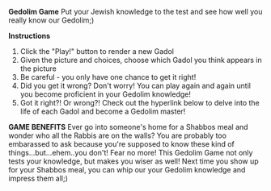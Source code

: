 **Gedolim Game**
Put your Jewish knowledge to the test and see how well you really know our Gedolim;)

**Instructions**
1. Click the "Play!" button to render a new Gadol
2. Given the picture and choices, choose which Gadol you think appears in the picture
3. Be careful - you only have one chance to get it right!
4. Did you get it wrong? Don't worry! You can play again and again until you become proficient in your Gedolim knowledge!
5. Got it right?! Or wrong?! Check out the hyperlink below to delve into the life of each Gadol and become a Gedolim master!

**GAME BENEFITS**
Ever go into someone's home for a Shabbos meal and wonder who all the Rabbis are on the walls? 
You are probably too embarassed to ask because you're supposed to know these kind of things...but...ehem..you don't!
Fear no more! This Gedolim Game not only tests your knowledge, but makes you wiser as well! Next time you show up for your
Shabbos meal, you can whip our your Gedolim knowledge and impress them all;)
